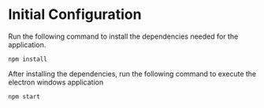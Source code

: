 # Initial Configuration

Run the following command to install the dependencies needed for the application.

```npm install```

After installing the dependencies, run the following command to execute the electron windows application

```npm start```

# 
